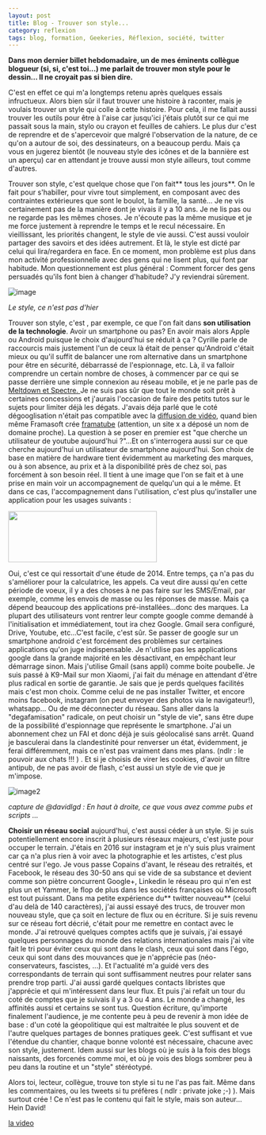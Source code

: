 ```yaml
---
layout: post
title: Blog - Trouver son style...
category: reflexion
tags: blog, formation, Geekeries, Réflexion, société, twitter
---
```

**Dans mon dernier billet hebdomadaire, un de mes éminents collègue blogueur (si, si, c'est toi...) me parlait de trouver mon style pour le dessin... Il ne croyait pas si bien dire.**

C'est en effet ce qui m'a longtemps retenu après quelques essais infructueux. Alors bien sûr il faut trouver une histoire à raconter, mais je voulais trouver un style qui colle à cette histoire. Pour cela, il me fallait aussi trouver les outils pour être à l'aise car jusqu'ici j'étais plutôt sur ce qui me passait sous la main, stylo ou crayon et feuilles de cahiers. Le plus dur c'est de reprendre et de s'apercevoir que malgré l'observation de la nature, de ce qu'on a autour de soi, des dessinateurs, on a beaucoup perdu. Mais ça vous en jugerez bientôt (le nouveau style des icônes et de la bannière est un aperçu) car en attendant je trouve aussi mon style ailleurs, tout comme d'autres.

Trouver son style, c'est quelque chose que l'on fait** tous les jours**. On le fait pour s'habiller, pour vivre tout simplement, en composant avec des contraintes extérieures que sont le boulot, la famille, la santé... Je ne vis certainement pas de la manière dont je vivais il y a 10 ans. Je ne lis pas ou ne regarde pas les mêmes choses. Je n'écoute pas la même musique et je me force justement à reprendre le temps et le recul nécessaire. En vieillissant, les priorités changent, le style de vie aussi. C'est aussi vouloir partager des savoirs et des idées autrement. Et là, le style est dicté par celui qui lira/regardera en face. En ce moment, mon problème est plus dans mon activité professionnelle avec des gens qui ne lisent plus, qui font par habitude. Mon questionnement est plus général : Comment forcer des gens persuadés qu'ils font bien à changer d'habitude? J'y reviendrai sûrement.

![image](https://cheziceman.files.wordpress.com/2018/01/685px-fashions.jpg)

*Le style, ce n'est pas d'hier*

Trouver son style, c'est , par exemple, ce que l'on fait dans **son utilisation de la technologie**. Avoir un smartphone ou pas? En avoir mais alors Apple ou Android puisque le choix d'aujourd'hui se réduit à ça ? Cyrille parle de raccourcis mais justement l'un de ceux là était de penser qu'Android c'était mieux ou qu'il suffit de balancer une rom alternative dans un smartphone pour être en sécurité, débarrassé de l'espionnage, etc. Là, il va falloir comprendre un certain nombre de choses, à commencer par ce qui se passe derrière une simple connexion au réseau mobile, et je ne parle pas de <a href="https://www.tomsguide.fr/actualite/meltdown-spectre-securite-processeur-virus,60757.html">Meltdown et Spectre. </a>Je ne suis pas sûr que tout le monde soit prêt à certaines concessions et j'aurais l'occasion de faire des petits tutos sur le sujets pour limiter déjà les dégats. J'avais déja parlé que le coté dégooglisation n'était pas compatible avec la <a href="https://cheziceman.wordpress.com/2016/02/20/internet-pourquoi-decentraliser-le-partage-de-video-nest-pas-simple/">diffusion de vidéo</a>, quand bien même Framasoft crée <a href="https://framatube.org/accueil">framatube</a> (attention, un site x a déposé un nom de domaine proche). La question à se poser en premier est "que cherche un utilisateur de youtube aujourd'hui ?"...Et on s'interrogera aussi sur ce que cherche aujourd'hui un utilisateur de smartphone aujourd'hui. Son choix de base en matière de hardware tient évidemment au marketing des marques, ou à son absence, au prix et à la disponibilité près de chez soi, pas forcément à son besoin réel. Il tient à une image que l'on se fait et à une prise en main voir un accompagnement de quelqu'un qui a le même. Et dans ce cas, l'accompagnement dans l'utilisation, c'est plus qu'installer une application pour les usages suivants :

<img class="aligncenter size-medium wp-image-21945" src="https://cheziceman.files.wordpress.com/2018/01/usesmartphone.jpg?w=300" alt="" width="300" height="103" />

Oui, c'est ce qui ressortait d'une étude de 2014. Entre temps, ça n'a pas du s'améliorer pour la calculatrice, les appels. Ca veut dire aussi qu'en cette période de voeux, il y a des choses à ne pas faire sur les SMS/Email, par exemple, comme les envois de masse ou les réponses de masse. Mais ça dépend beaucoup des applications pré-installées...donc des marques. La plupart des utilisateurs vont rentrer leur compte google comme demandé à l'initialisation et immédiatement, tout ira chez Google. Gmail sera configuré, Drive, Youtube, etc...C'est facile, c'est sûr. Se passer de google sur un smartphone android c'est forcément des problèmes sur certaines applications qu'on juge indispensable. Je n'utilise pas les applications google dans la grande majorité en les désactivant, en empêchant leur démarrage sinon. Mais j'utilise Gmail (sans appli) comme boite poubelle. Je suis passé à K9-Mail sur mon Xiaomi, j'ai fait du ménage en attendant d'être plus radical en sortie de garantie. Je sais que je perds quelques facilités mais c'est mon choix. Comme celui de ne pas installer Twitter, et encore moins facebook, instagram (on peut envoyer des photos via le navigateur!), whatsapp... Ou de me déconnecter du réseau. Sans aller dans la "degafamisation" radicale, on peut choisir un "style de vie", sans être dupe de la possibilité d'espionnage que représente le smartphone. J'ai un abonnement chez un FAI et donc déjà je suis géolocalisé sans arrêt. Quand je basculerai dans la clandestinité pour renverser un état, évidemment, je ferai différemment, mais ce n'est pas vraiment dans mes plans. (ndlr : le pouvoir aux chats !!! ) . Et si je choisis de virer les cookies, d'avoir un filtre antipub, de ne pas avoir de flash, c'est aussi un style de vie que je m'impose.

![image2](https://cheziceman.files.wordpress.com/2018/01/pub01net.jpg)

*capture de @davidlgd : En haut à droite, ce que vous avez comme pubs et scripts ...*

**Choisir un réseau social** aujourd'hui, c'est aussi céder à un style. Si je suis potentiellement encore inscrit à plusieurs réseaux majeurs, c'est juste pour occuper le terrain. J'étais en 2016 sur instagram et je n'y suis plus vraiment car ça n'a plus rien à voir avec la photographie et les artistes, c'est plus centré sur l'ego. Je vous passe Copains d'avant, le réseau des retraités, et Facebook, le réseau des 30-50 ans qui se vide de sa substance et devient comme son piètre concurrent Google+, Linkedin le réseau pro qui n'en est plus un et Yammer, le flop de plus dans les sociétés françaises où Microsoft est tout puissant. Dans ma petite expérience du** twitter nouveau** (celui d'au delà de 140 caractères), j'ai aussi essayé des trucs, de trouver mon nouveau style, que ça soit en lecture de flux ou en écriture. Si je suis revenu sur ce réseau fort décrié, c'était pour me remettre en contact avec le monde. J'ai retrouvé quelques comptes actifs que je suivais, j'ai essayé quelques personnages du monde des relations internationales mais j'ai vite fait le tri pour éviter ceux qui sont dans le clash, ceux qui sont dans l'égo, ceux qui sont dans des mouvances que je n'apprécie pas (néo-conservateurs, fascistes, ...). Et l'actualité m'a guidé vers des correspondants de terrain qui sont suffisamment neutres pour relater sans prendre trop parti. J'ai aussi gardé quelques contacts libristes que j'apprécie et qui m'intéressent dans leur flux. Et puis j'ai refait un tour du coté de comptes que je suivais il y a 3 ou 4 ans. Le monde a changé, les affinités aussi et certains se sont tus. Question écriture, qu'importe finalement l'audience, je me contente peu à peu de revenir à mon idée de base : d'un coté la géopolitique qui est maltraitée le plus souvent et de l'autre quelques partages de bonnes pratiques geek. C'est suffisant et vue l'étendue du chantier, chaque bonne volonté est nécessaire, chacune avec son style, justement. Idem aussi sur les blogs où je suis à la fois des blogs naissants, des forcenés comme moi, et où je vois des blogs sombrer peu à peu dans la routine et un "style" stéréotypé.

Alors toi, lecteur, collègue, trouve ton style si tu ne l'as pas fait. Même dans les commentaires, ou les tweets si tu préfères ( ndlr : private joke ;-) ). Mais surtout crée ! Ce n'est pas le contenu qui fait le style, mais son auteur... Hein David!

[la video](https://www.youtube.com/watch?v=BUsWiIN-LfE)
